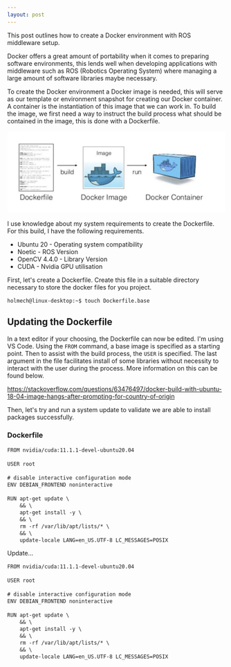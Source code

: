 ```yaml
---
layout: post
---
```

This post outlines how to create a Docker environment with ROS middleware setup.

Docker offers a great amount of portability when it comes to preparing software environments, this lends well when developing applications with middleware such as ROS (Robotics Operating System) where managing a large amount of software libraries maybe necessary. 

To create the Docker environment a Docker image is needed, this will serve as our template or environment snapshot for creating our Docker container. A container is the instantiation of this image that we can work in. To build the image, we first need a way to instruct the build process what should be contained in the image, this is done with a Dockerfile. 

![Docker Image](/docker_image_container.png)

I use knowledge about my system requirements to create the Dockerfile. For this build, I have the following requirements. 
<ul>
  <li>Ubuntu 20 - Operating system compatibility</li>
  <li>Noetic - ROS Version</li>
  <li>OpenCV 4.4.0 - Library Version</li>
  <li>CUDA - Nvidia GPU utilisation</li>
</ul>

First, let's create a Dockerfile. Create this file in a suitable directory necessary to store the docker files for you project. 
```console
holmech@linux-desktop:~$ touch Dockerfile.base
```

## Updating the Dockerfile
In a text editor if your choosing, the Dockerfile can now be edited. I'm using VS Code.
Using the ```FROM``` command, a base image is specified as a starting point. Then to assist with the build process, the ```USER``` is specified. The last argument in the file facilitates install of some libraries without necessity to interact with the user during the process. More information on this can be found below. 

<https://stackoverflow.com/questions/63476497/docker-build-with-ubuntu-18-04-image-hangs-after-prompting-for-country-of-origin>

Then, let's try and run a system update to validate we are able to install packages successfully. 

### Dockerfile
```
FROM nvidia/cuda:11.1.1-devel-ubuntu20.04

USER root

# disable interactive configuration mode
ENV DEBIAN_FRONTEND noninteractive

RUN apt-get update \
    && \
    apt-get install -y \
    && \
    rm -rf /var/lib/apt/lists/* \
    && \
    update-locale LANG=en_US.UTF-8 LC_MESSAGES=POSIX
```

Update...

```
FROM nvidia/cuda:11.1.1-devel-ubuntu20.04

USER root

# disable interactive configuration mode
ENV DEBIAN_FRONTEND noninteractive

RUN apt-get update \
    && \
    apt-get install -y \
    && \
    rm -rf /var/lib/apt/lists/* \
    && \
    update-locale LANG=en_US.UTF-8 LC_MESSAGES=POSIX


```